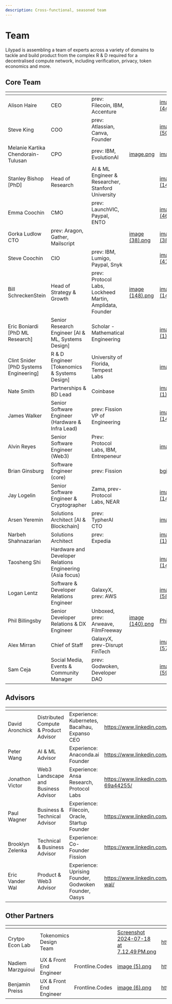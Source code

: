 ```yaml
---
description: Cross-functional, seasoned team
---
```


# Team

Lilypad is assembling a team of experts across a variety of domains to tackle and build product from  the complex R & D required for a decentralised compute network, including verification, privacy, token economics and more.

## Core Team

<table data-view="cards"><thead><tr><th></th><th></th><th></th><th data-hidden data-type="files"></th><th data-hidden data-card-cover data-type="files"></th><th data-hidden data-card-target data-type="content-ref"></th></tr></thead><tbody><tr><td>Alison Haire</td><td>CEO</td><td>prev: Filecoin, IBM, Accenture</td><td></td><td><a href="../.gitbook/assets/image (44).png">image (44).png</a></td><td></td></tr><tr><td>Steve King</td><td>COO</td><td>prev: Atlassian, Canva, Founder</td><td></td><td><a href="../.gitbook/assets/image (50).png">image (50).png</a></td><td><a href="https://www.linkedin.com/in/austeveking/">https://www.linkedin.com/in/austeveking/</a></td></tr><tr><td>Melanie Kartika Chendorain-Tulusan</td><td>CPO</td><td>prev: IBM, EvolutionAI  </td><td><a href="../.gitbook/assets/image.png">image.png</a></td><td><a href="../.gitbook/assets/image.png">image.png</a></td><td><a href="https://www.linkedin.com/in/mkchendorain/">https://www.linkedin.com/in/mkchendorain/</a></td></tr><tr><td>Stanley Bishop [PhD] </td><td>Head of Research</td><td>AI &#x26; ML Engineer &#x26; Researcher, Stanford University</td><td></td><td><a href="../.gitbook/assets/image (141).png">image (141).png</a></td><td><a href="https://www.linkedin.com/in/sciencestanley/">https://www.linkedin.com/in/sciencestanley/</a></td></tr><tr><td>Emma Coochin</td><td>CMO</td><td>prev: LaunchVIC, Paypal, ENTO</td><td></td><td><a href="../.gitbook/assets/image (46).png">image (46).png</a></td><td><a href="https://www.linkedin.com/in/emmacoochin/">https://www.linkedin.com/in/emmacoochin/</a></td></tr><tr><td>Gorka Ludlow<br>CTO</td><td>prev: Aragon, Gather, Mailscript</td><td></td><td><a href="../.gitbook/assets/image (38).png">image (38).png</a></td><td><a href="../.gitbook/assets/image (38).png">image (38).png</a></td><td><a href="https://www.linkedin.com/in/gorka-ludlow/">https://www.linkedin.com/in/gorka-ludlow/</a></td></tr><tr><td>Steve Coochin</td><td>CIO</td><td>prev: IBM, Lumigo, Paypal, Snyk</td><td></td><td><a href="../.gitbook/assets/image (41).png">image (41).png</a></td><td><a href="https://www.linkedin.com/in/developersteve/">https://www.linkedin.com/in/developersteve/</a></td></tr><tr><td>Bill SchreckenStein</td><td>Head of Strategy &#x26; Growth</td><td>prev: Protocol Labs, Lockheed Martin, Amplidata, Founder</td><td><a href="../.gitbook/assets/image (148).png">image (148).png</a></td><td><a href="../.gitbook/assets/image (148).png">image (148).png</a></td><td><a href="https://www.linkedin.com/in/billschreckenstein/">https://www.linkedin.com/in/billschreckenstein/</a></td></tr><tr><td>Eric Boniardi [PhD ML Research]</td><td>Senior Research Engineer [AI &#x26; ML, Systems Design]</td><td>Scholar - Mathematical Engineering</td><td></td><td><a href="../.gitbook/assets/image (1) (1) (1).png">image (1) (1) (1).png</a></td><td><a href="https://www.linkedin.com/in/eric-boniardi/overlay/photo/">https://www.linkedin.com/in/eric-boniardi/overlay/photo/</a></td></tr><tr><td>Clint Snider [PhD Systems Engineering]</td><td>R &#x26; D Engineer [Tokenomics &#x26; Systems Design]</td><td>University of Florida, Tempest Labs</td><td></td><td><a href="../.gitbook/assets/image (4).png">image (4).png</a></td><td><a href="https://www.linkedin.com/in/clintonsnider/">https://www.linkedin.com/in/clintonsnider/</a></td></tr><tr><td>Nate Smith</td><td>Partnerships &#x26; BD Lead</td><td>Coinbase</td><td></td><td><a href="../.gitbook/assets/image (2) (1).png">image (2) (1).png</a></td><td><a href="https://www.linkedin.com/in/natesmith12/">https://www.linkedin.com/in/natesmith12/</a></td></tr><tr><td>James Walker</td><td>Senior Software Engineer (Hardware &#x26; Infra Lead)</td><td>prev: Fission VP of Engineering</td><td></td><td><a href="../.gitbook/assets/image (147).png">image (147).png</a></td><td><a href="https://www.linkedin.com/in/walkah/">https://www.linkedin.com/in/walkah/</a></td></tr><tr><td>Alvin Reyes</td><td>Senior Software Engineer (Web3)</td><td>Prev: Protocol Labs, IBM, Entrepeneur</td><td></td><td><a href="../.gitbook/assets/image (1).png">image (1).png</a></td><td><a href="https://www.linkedin.com/in/alvinpreyes/">https://www.linkedin.com/in/alvinpreyes/</a></td></tr><tr><td>Brian Ginsburg </td><td>Software Engineer (core)</td><td>prev: Fission</td><td></td><td><a href="../.gitbook/assets/bginsCrop.png">bginsCrop.png</a></td><td><a href="https://www.linkedin.com/in/brian-ginsburg/">https://www.linkedin.com/in/brian-ginsburg/</a></td></tr><tr><td>Jay Logelin</td><td>Senior Software Engineer &#x26; Cryptographer</td><td>Zama, prev-Protocol Labs, NEAR</td><td></td><td><a href="../.gitbook/assets/image (142).png">image (142).png</a></td><td></td></tr><tr><td>Arsen Yeremin</td><td>Solutions Architect [AI &#x26; Blockchain]</td><td>prev: TypherAI CTO</td><td></td><td><a href="../.gitbook/assets/image (3).png">image (3).png</a></td><td><a href="https://www.linkedin.com/in/arsenyeremin/">https://www.linkedin.com/in/arsenyeremin/</a></td></tr><tr><td>Narbeh Shahnazarian</td><td>Solutions Architect</td><td>prev: Expedia</td><td></td><td><a href="../.gitbook/assets/image (1) (1).png">image (1) (1).png</a></td><td><a href="https://www.linkedin.com/in/narbeh-shahnazarian-214a68a0/">https://www.linkedin.com/in/narbeh-shahnazarian-214a68a0/</a></td></tr><tr><td>Taosheng Shi</td><td>Hardware and Developer Relations Engineering (Asia focus)</td><td></td><td></td><td><a href="../.gitbook/assets/image (146).png">image (146).png</a></td><td></td></tr><tr><td>Logan Lentz</td><td>Software &#x26; Developer Relations Engineer</td><td>GalaxyX, prev: AWS</td><td></td><td><a href="../.gitbook/assets/image (58).png">image (58).png</a></td><td><a href="https://www.linkedin.com/in/logan-lentz/">https://www.linkedin.com/in/logan-lentz/</a></td></tr><tr><td>Phil Billingsby</td><td>Senior Developer Relations &#x26; DX Engineer </td><td>Unboxed, prev: Arweave, FilmFreeway</td><td><a href="../.gitbook/assets/image (140).png">image (140).png</a></td><td><a href="../.gitbook/assets/Phil.jpg">Phil.jpg</a></td><td><a href="https://www.linkedin.com/in/phil-billingsby-68a103303/">https://www.linkedin.com/in/phil-billingsby-68a103303/</a></td></tr><tr><td>Alex Mirran</td><td>Chief of Staff</td><td>GalaxyX, prev-Disrupt FinTech</td><td></td><td><a href="../.gitbook/assets/image (57).png">image (57).png</a></td><td><a href="https://www.linkedin.com/in/alex-mirran/">https://www.linkedin.com/in/alex-mirran/</a></td></tr><tr><td>Sam Ceja</td><td>Social Media, Events &#x26; Community Manager</td><td>prev: Godwoken, Developer DAO</td><td></td><td><a href="../.gitbook/assets/image (59).png">image (59).png</a></td><td><a href="https://www.linkedin.com/in/iamsamcodes/">https://www.linkedin.com/in/iamsamcodes/</a></td></tr></tbody></table>

## Advisors

<table data-view="cards"><thead><tr><th></th><th></th><th></th><th data-hidden data-card-target data-type="content-ref"></th><th data-hidden data-card-cover data-type="files"></th></tr></thead><tbody><tr><td>David Aronchick</td><td>Distributed Compute &#x26; Product Advisor</td><td>Experience: Kubernetes, Bacalhau, Expanso CEO</td><td><a href="https://www.linkedin.com/in/aronchick/">https://www.linkedin.com/in/aronchick/</a></td><td><a href="../.gitbook/assets/image (7).png">image (7).png</a></td></tr><tr><td>Peter Wang</td><td>AI &#x26; ML Advisor</td><td>Experience: Anaconda.ai Founder</td><td><a href="https://www.linkedin.com/in/pzwang/">https://www.linkedin.com/in/pzwang/</a></td><td><a href="../.gitbook/assets/image (15).png">image (15).png</a></td></tr><tr><td>Jonathon Victor</td><td>Web3 Landscape and Business Advisor</td><td>Experience: Ansa Research, Protocol Labs</td><td><a href="https://www.linkedin.com/in/jonathan-victor-69a44255/">https://www.linkedin.com/in/jonathan-victor-69a44255/</a></td><td><a href="../.gitbook/assets/image (13).png">image (13).png</a></td></tr><tr><td>Paul Wagner</td><td>Business &#x26; Technical Advisor</td><td>Experience: Filecoin, Oracle, Startup Founder</td><td><a href="https://www.linkedin.com/in/thpaulwagner/">https://www.linkedin.com/in/thpaulwagner/</a></td><td><a href="../.gitbook/assets/image (9).png">image (9).png</a></td></tr><tr><td>Brooklyn Zelenka</td><td>Technical &#x26; Business Advisor</td><td>Experience: Co-Founder Fission</td><td><a href="https://www.linkedin.com/in/brooklynzelenka/">https://www.linkedin.com/in/brooklynzelenka/</a></td><td><a href="../.gitbook/assets/image (145).png">image (145).png</a></td></tr><tr><td>Eric Vander Wal</td><td>Product &#x26; Web3 Advisor</td><td>Experience: Uprising Founder, Godwoken Founder, Oasys</td><td><a href="https://www.linkedin.com/in/eric-vander-wal/">https://www.linkedin.com/in/eric-vander-wal/</a></td><td><a href="../.gitbook/assets/image (35).png">image (35).png</a></td></tr></tbody></table>

## Other Partners

<table data-view="cards"><thead><tr><th></th><th></th><th></th><th data-hidden data-card-cover data-type="files"></th><th data-hidden data-card-target data-type="content-ref"></th></tr></thead><tbody><tr><td>Crytpo Econ Lab</td><td>Tokenomics Design Team</td><td></td><td><a href="../.gitbook/assets/Screenshot 2024-07-18 at 7.12.49 PM.png">Screenshot 2024-07-18 at 7.12.49 PM.png</a></td><td><a href="https://cryptoeconlab.io/">https://cryptoeconlab.io/</a></td></tr><tr><td>Nadiem Marzguioui </td><td>UX &#x26; Front End Engineer</td><td>Frontline.Codes</td><td><a href="../.gitbook/assets/image (5).png">image (5).png</a></td><td><a href="https://frontline.codes/">https://frontline.codes/</a></td></tr><tr><td>Benjamin Preiss </td><td>UX &#x26; Front End Engineer</td><td>Frontline.Codes</td><td><a href="../.gitbook/assets/image (6).png">image (6).png</a></td><td><a href="https://frontline.codes/">https://frontline.codes/</a></td></tr></tbody></table>
